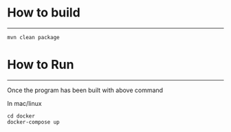 # How to build
----------------------------------------
```
mvn clean package
```

# How to Run
----------------------------------------
Once the program has been built with above command 

In mac/linux
```
cd docker
docker-compose up
```